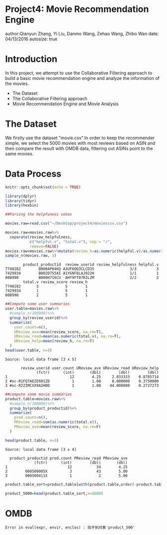 Project4: Movie Recommendation Engine
=======================================================
author:Qianyun Zhang, Yi Liu, Danmo Wang, Zehao Wang, Zhibo Wan
date: 04/13/2016
autosize: true

Introduction
========================================================
In this project, we attempt to use the Collaborative Filtering approach to build a basic movie recommendation engine and analyze the information of the movies.
- The Dataset
- The Collaborative Filtering approach
- Movie Recommendation Engine and Movie Analysis

The Dataset
========================================================
We firstly use the dataset "movie.csv".In order to keep the recommender simple, we select the 5000 movies with most reviews based on ASIN and then compare the result with OMDB data, filtering out ASINs point to the same movies.

Data Process
========================================================

```r
knitr::opts_chunk$set(echo = TRUE)

library(dplyr)
library(tidyr)
library(hexbin)

##Parsing the helpfuness votes

movies.raw=read.csv("~/Desktop/project4/moviescsv.csv")

movies.raw=movies.raw%>%
  separate(review_helpfulness, 
           c("helpful.v", "total.v"), sep = "/", 
           remove=FALSE)
movies.raw=movies.raw%>%mutate(review_h=as.numeric(helpful.v)/as.numeric(total.v))
sample_n(movies.raw, 3)
```

```
        product_productid  review_userid review_helpfulness helpful.v
7740282        B000AP04KQ A3UF6OQ3CLCD3S                3/3         3
7429934        B002D755AI A1YGNF8LAJ922H                1/1         1
808998         B000H7I6CU  AHY9FT07RILZM                2/2         2
        total.v review_score review_h
7740282       3            5        1
7429934       1            5        1
808998        2            5        1
```

```r
##Compute some user summaries
user.table=movies.raw%>%
  #sample_n(100000)%>%
  group_by(review_userid)%>%
  summarize(
    user.count=n(),
    UReview_ave=mean(review_score, na.rm=T),
    UReview_read=mean(as.numeric(total.v), na.rm=T),
    UReview_help=mean(review_h, na.rm=T)
  )
head(user.table, n=3)
```

```
Source: local data frame [3 x 5]

       review_userid user.count UReview_ave UReview_read UReview_help
              (fctr)      (int)       (dbl)        (dbl)        (dbl)
1                            12        4.25     2.833333    0.8785714
2 #oc-R1FQ7AEZE601ZD          1        1.00     8.000000    0.3750000
3 #oc-R2ZIMCXX9A2H0D          1        1.00    44.000000    0.2727273
```

```r
##compute some movie summaries
product.table=movies.raw%>%
  #sample_n(100000)%>%
  group_by(product_productid)%>%
  summarize(
    prod.count=n(),
    PReview_read=sum(as.numeric(total.v)),
    PReview_ave=mean(review_score, na.rm=F)
  )

head(product.table, n=3)
```

```
Source: local data frame [3 x 4]

  product_productid prod.count PReview_read PReview_ave
             (fctr)      (int)        (dbl)       (dbl)
1                           12           34        4.25
2        000500005X          3           43        5.00
3        000500411X          1            2        5.00
```

```r
product.table_sort=product.table[with(product.table,order(-product.table$prod.count)),]

product_5000=head(product.table_sort,n=5000)
```
OMDB
========================================================






```
Error in eval(expr, envir, enclos) : 找不到对象'product_500'
```
